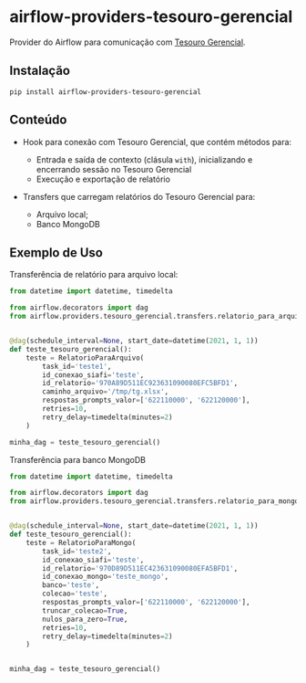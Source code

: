 # airflow-providers-tesouro-gerencial

Provider do Airflow para comunicação com [Tesouro Gerencial](https://tesourogerencial.tesouro.gov.br/).


## Instalação

```shell
pip install airflow-providers-tesouro-gerencial
```

## Conteúdo

- Hook para conexão com Tesouro Gerencial, que contém métodos para:
    - Entrada e saída de contexto (clásula `with`), inicializando e encerrando sessão no Tesouro Gerencial
    - Execução e exportação de relatório

- Transfers que carregam relatórios do Tesouro Gerencial para:
    - Arquivo local;
    - Banco MongoDB

## Exemplo de Uso

Transferência de relatório para arquivo local:

```python
from datetime import datetime, timedelta

from airflow.decorators import dag
from airflow.providers.tesouro_gerencial.transfers.relatorio_para_arquivo import RelatorioParaArquivo


@dag(schedule_interval=None, start_date=datetime(2021, 1, 1))
def teste_tesouro_gerencial():
    teste = RelatorioParaArquivo(
        task_id='teste1',
        id_conexao_siafi='teste',
        id_relatorio='970A89D511EC923631090080EFC5BFD1',
        caminho_arquivo='/tmp/tg.xlsx',
        respostas_prompts_valor=['622110000', '622120000'],
        retries=10,
        retry_delay=timedelta(minutes=2)
    )

minha_dag = teste_tesouro_gerencial()
```

Transferência para banco MongoDB

```python
from datetime import datetime, timedelta

from airflow.decorators import dag
from airflow.providers.tesouro_gerencial.transfers.relatorio_para_mongo import RelatorioParaMongo


@dag(schedule_interval=None, start_date=datetime(2021, 1, 1))
def teste_tesouro_gerencial():
    teste = RelatorioParaMongo(
        task_id='teste2',
        id_conexao_siafi='teste',
        id_relatorio='970D89D511EC423631090080EFA5BFD1',
        id_conexao_mongo='teste_mongo',
        banco='teste',
        colecao='teste',
        respostas_prompts_valor=['622110000', '622120000'],
        truncar_colecao=True,
        nulos_para_zero=True,
        retries=10,
        retry_delay=timedelta(minutes=2)
    )


minha_dag = teste_tesouro_gerencial()
```
